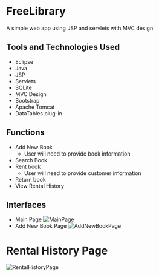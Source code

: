 # FreeLibrary
A simple web app using JSP and servlets with MVC design
## Tools and Technologies Used
* Eclipse
* Java
* JSP
* Servlets
* SQLite
* MVC Design
* Bootstrap
* Apache Tomcat
* DataTables plug-in

## Functions
* Add New Book
    * User will need to provide book information
* Search Book
* Rent book 
  * User will need to provide customer information
* Return book
* View Rental History

## Interfaces
* Main Page
![MainPage](https://user-images.githubusercontent.com/17914251/97489886-84b03180-1936-11eb-9e47-39553105090e.png)
* Add New Book Page
![AddNewBookPage](https://user-images.githubusercontent.com/17914251/97489885-84b03180-1936-11eb-9942-1c9999821cd2.png)
# Rental History Page
![RentalHistoryPage](https://user-images.githubusercontent.com/17914251/97489879-84179b00-1936-11eb-8701-bc7bb583bf7b.png)
